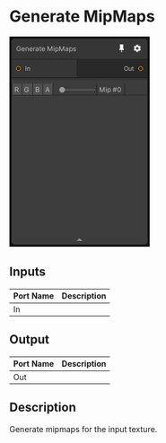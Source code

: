 # Generate MipMaps
![Mixture.GenerateMipMaps](../../images/Mixture.GenerateMipMaps.png)
## Inputs
Port Name | Description
--- | ---
In | 

## Output
Port Name | Description
--- | ---
Out | 

## Description
Generate mipmaps for the input texture.

